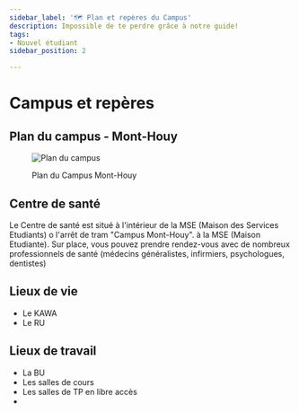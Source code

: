 ```yaml
---
sidebar_label: '🗺️ Plan et repères du Campus'
description: Impossible de te perdre grâce à notre guide!
tags:
- Nouvel étudiant
sidebar_position: 2

---
```



# Campus et repères

## Plan du campus - Mont-Houy
<figure>

![Plan du campus](/img/campus/plan-du-campus-vue-nord.png)
<figcaption>Plan du Campus Mont-Houy</figcaption>
</figure>

## Centre de santé
Le Centre de santé est situé à l'intérieur de la MSE (Maison des Services Etudiants) o l'arrêt de tram "Campus Mont-Houy".
à la MSE (Maison  Etudiante). Sur place, vous pouvez prendre rendez-vous avec de nombreux professionnels de santé (médecins généralistes, infirmiers, psychologues, dentistes)

## Lieux de vie
- Le KAWA
- Le RU




## Lieux de travail
- La BU
- Les salles de cours
- Les salles de TP en libre accès
- 
